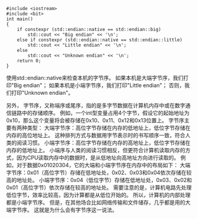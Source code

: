 ```
#include <iostream>
#include <bit>
int main()
{
    if constexpr (std::endian::native == std::endian::big)
        std::cout << "Big endian" << '\n';
    else if constexpr (std::endian::native == std::endian::little)
        std::cout << "Little endian" << '\n';
    else
        std::cout << "Unknown endian" << '\n';
    return 0;
}
```
使用std::endian::native来检查本机的字节序。
如果本机是大端字节序，我们打印"Big endian"；
如果本机是小端字节序，我们打印"Little endian"；
否则，我们打印"Unknown endian"。

另外，
字节序，又称端序或尾序，指的是多字节数据在计算机内存中或在数字通信链路中的存储顺序。
例如，一个int型变量占用4个字节，假设它的起始地址为0x10，那么这个变量将会被存储在0x10、0x11、0x12和0x13位置上。
字节序主要有两种类型：
大端字节序：高位字节存储在内存的低地址上，低位字节存储在内存的高位地址上。
这种排列方式与数据用字节表示时的书写顺序一致，符合人类的阅读习惯。
小端字节序：高位字节存储在内存的高地址上，低位字节存储在内存的低地址上。
小端序与人类的阅读习惯相反，但更符合计算机读取内存的方式，因为CPU读取内存中的数据时，是从低地址向高地址方向进行读取的。
例如，对于数据0x01020304，它的大端和小端字节序在内存中的布局如下：
大端字节序：0x01（高位字节）存储在低地址处，0x02、0x03和0x04依次存储在较高的地址处。
小端字节序：0x04（低位字节）存储在低地址处，0x03、0x02和0x01（高位字节）依次存储在较高的地址处。
需要注意的是，计算机电路先处理低位字节，效率比较高，因为计算都是从低位开始的。
所以，计算机的内部处理都是小端字节序。
但是，在其他场合比如网络传输和文件储存，几乎都是用的大端字节序。
这就是为什么会有字节序这一说法。
